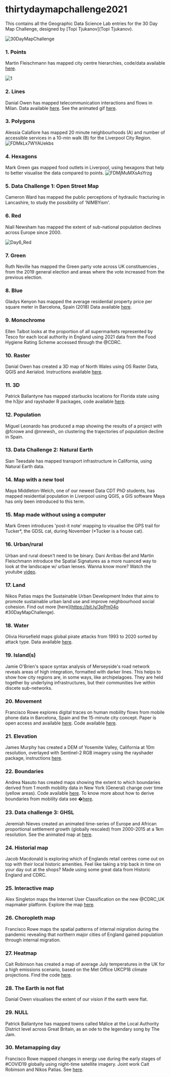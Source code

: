 # thirtydaymapchallenge2021
This contains all the Geographic Data Science Lab entries for the 30 Day Map Challenge, designed by [Topi Tjukanov](Topi Tjukanov).

![30DayMapChallenge](https://user-images.githubusercontent.com/57355504/144152536-b24f10c2-3144-4a0d-a486-a28c54103065.jpg)

### 1. Points
Martin Fleischmann has mapped city centre hierarchies, code/data available [here](https://github.com/urbangrammarai/spatial_signatures/blob/master/esda/ttwa.ipynb). 

![1](https://user-images.githubusercontent.com/57355504/144151344-6b17bc53-cded-42b2-a711-c46be9513595.png)

### 2. Lines
Danial Owen has mapped telecommunication interactions and flows in Milan. Data available [here](http://bitly.ws/ikwH). See the animated gif [here](https://twitter.com/geodatascience/status/1455504979779887106).

### 3. Polygons
Alessia Calafiore has mapped 20 minute neighbourhoods (A) and number of accessible services in a 10-min walk (B) for the Liverpool City Region.
![FDMkLx7WYAUekbs](https://user-images.githubusercontent.com/57355504/144151826-c39fd916-284f-4e8c-b9da-3113710b5770.png)

### 4. Hexagons
Mark Green gas mapped food outlets in Liverpool, using hexagons that help to better visualise the data compared to points.
![FDMjMuMXsAsYrzg](https://user-images.githubusercontent.com/57355504/144151877-f86e230e-0670-4e8f-bd1c-6b051cebd3f9.jpg)

### 5. Data Challenge 1: Open Street Map
Cameron Ward has mapped the public perceptions of hydraulic fracturing in Lancashire, to study the possibility of 'NIMBYism'.

### 6. Red
Niall Newsham has mapped the extent of sub-national population declines across Europe since 2000.

![Day6_Red](https://user-images.githubusercontent.com/57355504/144204392-c90ef115-4038-49c6-bdc2-a1c9e2c7b1dd.png)

### 7. Green
Ruth Neville has mapped the Green party vote across UK constituencies , from the 2019 general election and areas where the vote increased from the previous election. 

### 8. Blue
Gladys Kenyon has mapped the average residential property price per square meter in Barcelona, Spain (2018) Data available [here](https://bit.ly/3EYfa0r).

### 9. Monochrome
Ellen Talbot looks at the proportion of all supermarkets represented by Tesco for each local authority in England using 2021 data from the Food Hygiene Rating Scheme accessed through the @CDRC.

### 10. Raster
Danial Owen has created a 3D map of North Wales using OS Raster Data, QGIS and Aerialod. Instructions available [here](https://www.ordnancesurvey.co.uk/newsroom/blog/scottish-highlands-with-os-opendata).

### 11. 3D
Patrick Ballantyne has mapped starbucks locations for Florida state using the h3jsr and rayshader R packages, code available [here](https://github.com/patrickballantyne/30DayMapChallenge/blob/main/README.md).

### 12. Population
Miguel Leonardo has produced a map showing the results of a project with @fcrowe and @nnewsh_ on clustering the trajectories of population decline in Spain. 

### 13. Data Challenge 2: Natural Earth
Sian Teesdale has mapped transport infrastructure in California, using Natural Earth data.

### 14. Map with a new tool
Maya Middleton-Welch, one of our newest Data CDT PhD students, has mapped residential population in Liverpool using QGIS, a GIS software Maya has only been introduced to this term.

### 15. Map made without using a computer
Mark Green introduces 'post-it note' mapping to visualise the GPS trail for Tucker*, the GDSL cat, during November (*Tucker is a house cat).

### 16. Urban/rural
Urban and rural doesn't need to be binary. Dani Arribas-Bel and Martin Fleischmann introduce the Spatial Signatures as a more nuanced way to look at the landscape w/ urban lenses. Wanna know more? Watch the youtube [video](https://youtu.be/fHccCnUF9yc).

### 17. Land
Nikos Patias maps the Sustainable Urban Development Index that aims to promote sustainable urban land use and improve neighbourhood social cohesion. Find out more [here](https://bit.ly/3pPm04o #30DayMapChallenge).

### 18. Water
Olivia Horsefield maps global pirate attacks from 1993 to 2020 sorted by attack type. Data available [here](https://openhumanitiesdata.metajnl.com/articles/10.5334/johd.39/). 

### 19. Island(s)
Jamie O'Brien's space syntax analysis of Merseyside's road network reveals areas of high integration, formatted with darker lines. This helps to show how city regions are, in some ways, like archipelagoes. They are held together by underlying infrastructures, but their communities live within discete sub-networks.

### 20. Movement
Francisco Rowe explores digital traces on human mobility flows from mobile phone data in Barcelona, Spain and the 15-minute city concept.
Paper is open access and available [here](https://bit.ly/3DwmbFy). Code available [here](https://bit.ly/3CqAbzm).

### 21. Elevation
James Murphy has created a DEM of Yosemite Valley, California at 10m resolution, overlayed with Sentinel-2 RGB imagery using the rayshader package, instructions [here](https://www.tylermw.com/a-step-by-step-guide-to-making-3d-maps-with-satellite-imagery-in-r/).

### 22. Boundaries
Andrea Nasuto has created maps showing the extent to which boundaries derived from 1 month mobility data in New York (General) change over time (yellow areas). Code available [here](https://bit.ly/3DzpxI1). To know more about how to derive boundaries from mobility data see �[here](https://bit.ly/3nveNou).

### 23. Data challenge 3: GHSL
Jeremiah Nieves created an animated time-series of Europe and African proportional settlement growth (globally rescaled) from 2000-2015 at a 1km resolution. See the animated map at [here](https://bit.ly/3FFP4j9).

### 24. Historial map
Jacob Macdonald is exploring which of Englands retail centres come out on top with their local historic amenities. Feel like taking a trip back in time on your day out at the shops? Made using some great data from Historic England and CDRC.

### 25. Interactive map
Alex Singleton maps the Internet User Classification on the new @CDRC_UK mapmaker platform. Explore the map [here](https://mapmaker.cdrc.ac.uk/#/output-area-classification).

### 26. Choropleth map
Francisco Rowe maps the spatial patterns of internal migration during the pandemic revealing that northern major cities of England gained population through internal migration.

### 27. Heatmap
Cait Robinson has created a map of average July temperatures in the UK for a high emissions scenario, based on the Met Office UKCP18 climate projections. Find the code [here](https://bit.ly/3kQENZD).

### 28. The Earth is not flat
Danial Owen visualises the extent of our vision if the earth were flat.

### 29. NULL
Patrick Ballantyne has mapped towns called Malice at the Local Authority District level across Great Britain, as an ode to the legendary song by The Jam.

### 30. Metamapping day
Francisco Rowe mapped changes in energy use during the early stages of #COVID19 globally using night-time satellite imagery. Joint work Cait Robinson and Nikos Patias. See [here](https://bit.ly/3nYYDUs).
